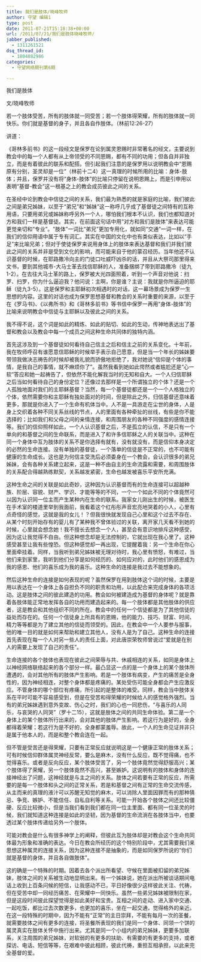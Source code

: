 ```yaml
---
title: 我们是肢体/晓峰牧师
author: 守望 编辑1
type: post
date: 2011-07-21T15:18:38+00:00
url: /2011/07/21/我们是肢体晓峰牧师/
jabber_published:
  - 1311261521
dsq_thread_id:
  - 1804882986
categories:
  - 守望网络期刊第6期

---
```

我们是肢体

文/晓峰牧师

若一个肢体受苦，所有的肢体就一同受苦；若一个肢体得荣耀，所有的肢体就一同快乐。你们就是基督的身子，并且各自作肢体。（林前12:26-27）

讲道：

《哥林多前书》的这一段经文是保罗在论到属灵恩赐时非常著名的经文，主要说到教会中的每一个人都有从上帝领受的不同恩赐，都有不同的功用；但各自并非独立，而是有着彼此的联系和配搭。但引起我们注意的是保罗用以说明教会中“恩赐原有分别，圣灵却是一位”（林前十二4）这一真理的时候所用的比喻：身体-肢体；并且，保罗并没有将“身体-肢体”的比喻只停留在说明恩赐上，而是引申用以表明“基督-教会”这一根基之上的教会成员彼此之间的关系。

在圣经中论到教会中信徒之间的关系，我们最为熟悉的就是家庭的比喻，我们彼此之间是弟兄姊妹，以至于“弟兄”和“姊妹”这一称呼几乎成了基督徒之间特有的互称用语，只要用弟兄或姊妹称呼另外一个人，哪怕我们根本不认识，我们也都知道对方和我们一样是基督徒。其实，在前面这句话中用“对方和我们是肢体”来表达可能更觉亲切和“专业”。“肢体”一词比“弟兄”更加专用化，就如同“交通”一词一样，在我们的信仰用语中属于专有词汇。其实在中国的文化中也有类似表达，比如以“手足”来比喻兄弟；但对于使徒保罗来说用身体上的肢体来表达基督和我们并我们彼此之间的关系并非是受到文化的影响，而可能来自于他的蒙召经历。当年他还不认识基督的时候，在耶路撒冷向主的门徒口吐威吓凶杀的话，并且从大祭司那里得来文书，要到其他城市-大马士革去找信耶稣的人，准备捆绑了带到耶路撒冷（徒九1-2）。在去往大马士革的路上，保罗被大光四面照着，听到一个声音对他说：扫罗、扫罗，你为什么逼迫我？他问说：主啊，你是谁？主说：我就是你所逼迫的耶稣（徒九3-5）。这是保罗和主耶稣初次相遇时的对话，这一幕场景成为保罗一生思想的内容。这里的对话也成为保罗思想基督和教会的关系时重要的来源，以至于在《罗马书》、《以弗所书》和《哥林多前书》等书信中保罗一再用“身体-肢体”的比喻来说明教会中信徒与主耶稣以及彼此之间的关系。

我不得不说，这个词是如此的精炼、如此的贴切、如此的生动，传神地表达出了基督和教会以及教会中每一个成员之间这种生命共同体的独特内涵。

首先这涉及到一个基督徒如何看待自己信主之后和信主之前的关系变化。十年前，我在牧师呼召有谁愿意信耶稣的时候举手表示自己愿意，但是当一个年长的姊妹要带领我做决志祷告的时候却被我礼貌而骄傲地拒绝了，我对她说“信仰是个体的事情，是我自己的事情，就不麻烦你了”。虽然我看到她如此愕然或者尴尬还是“心一软”答应和她一起祷告了，但依然不能化解我当时的无知和自大。一个人归信耶稣之后当如何看待自己的身份定位？还像过去那样是一个所谓独立的个体？还是一个人孤独地面对我们的主耶稣基督？当然，每一个基督徒都还是一个一个人格独立的个体，依然需要你和主耶稣有独处面对的时间，但是除此之外，归信基督还意味着更多，那就是你进入了一个生命有机体当中。人不是一具游走在尘世的身体，人是身上交织着各种不同关系丝线的节点，人的里面有各种牵扯的丝线，有些是你不能选择的；比如我们和父母之间的亲情连接，和周围朋友的各种不同强度的感情连接等。我们的信仰照样如此，一个人认识基督之后，不是孤立的认信，不是只有一个单向的和基督之间的生命联系，而是进入了和许多信耶稣之人的关联当中。这种在同一个身体中互为肢体的关系不是你选择有就有，没有就没有，而是信仰本身决定的必然的生命连接。没有单独的基督徒，一个落单的信徒是不正常的，也不可能有健康的生命成长。这也是为何信主受洗后必须委身在一个教会，会认识很多的弟兄姊妹，会有各种关系建立起来，这是一种不由自主的生命流露和需要，和周围肢体的关系配合得越熟练默契，关系越发紧密，生命也越发被喜乐平安所充满。
  
这种生命之间的关联是如此奇妙，这种因为认识基督而有的生命连接可以超越种族、阶层、容貌、财产、学识、才能等等的不同，一个一个如此不同的个体竟然可以因为认识同一位主而产生某种内在生命的联系。我家女儿刚出生的时候，被医生在手术室的楼道里举到我面前，我看着这个红彤彤声音宏亮地哭着的小人，心里有点奇怪的感觉，这就是我的女儿！？但我很快就发现自己心里和这个过去不存在、从某个时刻开始存有的婴儿有了某种我不曾体验过的关联，离开家几天看不到她的时候，心里就会想念她！我不擅长去想念一个人，甚至会有意识地排斥这种感受，因为这让我觉得不自由。但这种想念却是无法控制的，它就出现在我心里了。这种感受甚至让我有些惶恐。但这种感觉却一再出现，它提醒着我：另一个生命在你心里面牵挂着。同样，当我听到弟兄姊妹被无理对待时，我心里有愤怒，有难过，当他们来到家里，我听到他们分享是如何经历的、如何应对的，此时他们的感恩成为我的感恩、他们的喜乐成为我的喜乐。这种生命的连接是我过去不能想象的。

然后这种生命的连接是如何表现的呢？虽然保罗在用到肢体这个词的时候，主要是用以表达在一个身体上各自担负不同的职责和功用，以此配合来完成身体的各项活动。这是肢体之间的彼此建造的功用。教会如何被建造成为基督的身体呢？就是靠着各肢体能正常地发挥各自的功用而建造起来的。每一个肢体都是其他肢体的供应者，这是教会和其他组织不同的所在。教会中的任何一个信徒都是为了其他信徒的益处而存在的。任何一个信徒身上所具有的恩赐，他的能力、技巧、财富、时间、精力等等都是为了建立其他的信徒而领受的。因此，在教会中一个人要参与服事，他的唯一目的就是如何来帮助和建立其他人，没有人是为了自己。这种生命的连接首先表现在每一个人对另一些人的责任上面，对此唐崇荣牧师曾说过“爱就是在别人的需要上发现了自己的责任”。

生命连接的各个肢体也表现在彼此之间荣辱与共、休戚相连的关系，如同是身体上以神经网络联络起来的各个部分一样。最凸显这一点的是一个身体上的某个肢体所遭遇的，会对其他所有的肢体产生影响。若是一个肢体有病变，产生的痛苦是全身性的，因为神经相连，对整个身体都是疼痛的。某处受伤可能全身都会产生应激反应。不管身体的哪个部位有疼痛，所引起的是整体的难受。同样，教会当中肢体关系在平时可能不容易感受到，但是在受苦和得荣耀的时候给人的感觉格外强烈。当有的弟兄姊妹遇到意外变故、伤心之时，我们的心也一同悲伤，“与喜乐的人同乐，与哀哭的人同哭”（罗十二15），这就是肢体之间的共同生命体验。第二是一个身体上的某个肢体所行出来的，会对其他的肢体产生影响。若这行为是好的，全身都得着荣耀；若这行为是不好的，全身都蒙羞辱。故此，一个人的生命见证并非只是属于他本人的，而是和整个教会连在一起。

但不管是受苦还是得荣耀，只要有正常反应就说明这是一个健康正常的肢体关系；可有时候信仰群体属灵神经反常，要么是麻木，没有什么反应，既不觉得痛，也不觉得喜乐。或者是反向反应，某个肢体受苦了，另一个肢体竟然觉得舒服高兴；某个肢体得了荣耀，另一个肢体竟然不高兴，甚至嫉妒。这说明有的肢体和身体的连接神经出了问题，这神经就是与主之间的关系。肢体之间若要有正常的反应，所需要的是每一个肢体和头之间的正常关系，若是和基督之间有正常的生命交流传感，从主而来的真理的液汁可以苏醒无知觉的麻木，可以消除人里面因罪而有的那种猜忌、争竞、嫉妒、不能信任、自私自利等关系。可能一开始各个肢体之间还比较僵硬、反应比较微小，但是当我们看到我们都在同一位主里面、都有同一位圣灵的时候，我们就知道这种连接是如此的坚韧，因为基督的生命流淌在各肢体当中，也要透过某个肢体传递给另外一个肢体。
  
可能对教会是什么有很多神学上的阐释，但彼此互为肢体却是对教会这个生命共同体最为形象和准确的表达。今日在教会所经历的这个特别阶段中，尤其需要我们来思想这种属灵的连接关系，因为这种连接不是抽象的，而是如同保罗所说的“你们就是基督的身体，并且各自做肢体”。

这的确是一个特殊的时期。因着去各个派出所看望、守候在里面被扣留的弟兄姊妹，肢体之间的关系被生动地显明出来。有一个姊妹说，她在派出所被谈话期间电话上收到上百条问候的短信，让我感动不已，平日好像很少这样彼此关注、代祷，但在受苦中却一同经历痛苦、在荣耀中一同快乐。虽然一些弟兄姊妹被限制在家，但是这段时间彼此探望觉得是如此美好和宝贵。互相之间的走动、进入家中交通、一起吃饭，都比过去次数更多，也更加的喜乐，坐在一起交通，觉得格外的亲近。在这一段特殊的时期中，因为不能有“正常”的主日崇拜，不能有每月一次的圣餐，就需要肢体之间有更多的连接，将圣餐所表现的我们是同一个身体、同领一个饼的属灵真实在肢体关怀中施行出来。尤其是同一个小组内的弟兄姊妹，更要多加联系，关注周围的弟兄姊妹，对软弱的有更多的扶助、有需要的有更多的支持，或者探访、电话、短信等等，在艰难中彼此相顾，彼此代祷，重担互相承担，以此来完全基督的爱。